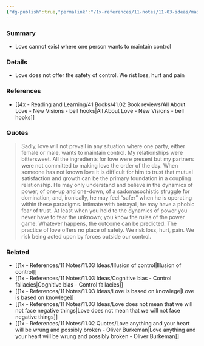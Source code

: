 ```yaml
---
{"dg-publish":true,"permalink":"/1x-references/11-notes/11-03-ideas/maintaining-control-cannot-exist-with-love/","title":"Maintaining control cannot exist with love","created":"2025-03-27T20:56:51.898+03:00","updated":"2025-04-14T19:39:44.234+03:00"}
---
```



### Summary
- Love cannot exist where one person wants to maintain control

### Details
- Love does not offer the safety of control. We rist loss, hurt and pain

### References
- [[4x - Reading and Learning/41 Books/41.02 Book reviews/All About Love - New Visions - bell hooks\|All About Love - New Visions - bell hooks]]

### Quotes
> Sadly, love will not prevail in any situation where one party, either female or male, wants to maintain control. My relationships were bittersweet. All the ingredients for love were present but my partners were not committed to making love the order of the day. When someone has not known love it is difficult for him to trust that mutual satisfaction and growth can be the primary foundation in a coupling relationship. He may only understand and believe in the dynamics of power, of one-up and one-down, of a sadomasochistic struggle for domination, and, ironically, he may feel “safer” when he is operating within these paradigms. Intimate with betrayal, he may have a phobic fear of trust. At least when you hold to the dynamics of power you never have to fear the unknown; you know the rules of the power game. Whatever happens, the outcome can be predicted. The practice of love offers no place of safety. We risk loss, hurt, pain. We risk being acted upon by forces outside our control.


### Related
- [[1x - References/11 Notes/11.03 Ideas/Illusion of control\|Illusion of control]]
- [[1x - References/11 Notes/11.03 Ideas/Cognitive bias - Control fallacies\|Cognitive bias - Control fallacies]]
- [[1x - References/11 Notes/11.03 Ideas/Love is based on knowlege\|Love is based on knowlege]]
- [[1x - References/11 Notes/11.03 Ideas/Love does not mean that we will not face negative things\|Love does not mean that we will not face negative things]]
- [[1x - References/11 Notes/11.02 Quotes/Love anything and your heart will be wrung and possibly broken - Oliver Burkeman\|Love anything and your heart will be wrung and possibly broken - Oliver Burkeman]]
